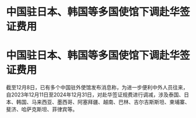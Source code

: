 # 中国驻日本、韩国等多国使馆下调赴华签证费用

# 中国驻日本、韩国等多国使馆下调赴华签证费用

截至12月8日，已有多个中国驻外使馆发布消息称，为进一步便利中外人员往来，自2023年12月11日至2024年12月31日，对赴华签证规费进行调减，涉及泰国、日本、韩国、马来西亚、墨西哥、阿塞拜疆、越南、巴林、吉尔吉斯斯坦、柬埔寨、斐济、哈萨克斯坦、菲律宾等。

